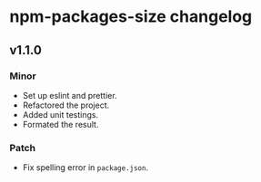 # npm-packages-size changelog

## v1.1.0

### Minor

- Set up eslint and prettier.
- Refactored the project.
- Added unit testings.
- Formated the result.

### Patch

- Fix spelling error in `package.json`.
